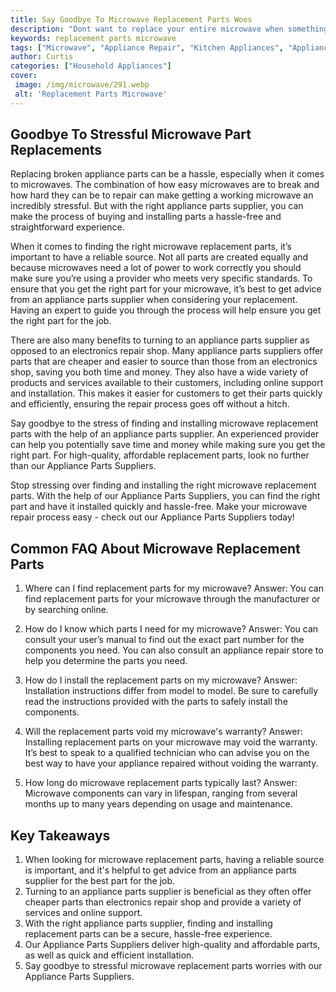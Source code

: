 ```yaml
---
title: Say Goodbye To Microwave Replacement Parts Woes
description: "Dont want to replace your entire microwave when something goes wrong Find out how to easily repair microwaves with little-to-no effort and save money in the process"
keywords: replacement parts microwave
tags: ["Microwave", "Appliance Repair", "Kitchen Appliances", "Appliance Parts"]
author: Curtis
categories: ["Household Appliances"]
cover: 
 image: /img/microwave/291.webp
 alt: 'Replacement Parts Microwave'
---
```

## Goodbye To Stressful Microwave Part Replacements 

Replacing broken appliance parts can be a hassle, especially when it comes to microwaves. The combination of how easy microwaves are to break and how hard they can be to repair can make getting a working microwave an incredibly stressful. But with the right appliance parts supplier, you can make the process of buying and installing parts a hassle-free and straightforward experience. 

When it comes to finding the right microwave replacement parts, it’s important to have a reliable source. Not all parts are created equally and because microwaves need a lot of power to work correctly you should make sure you’re using a provider who meets very specific standards. To ensure that you get the right part for your microwave, it’s best to get advice from an appliance parts supplier when considering your replacement. Having an expert to guide you through the process will help ensure you get the right part for the job. 

There are also many benefits to turning to an appliance parts supplier as opposed to an electronics repair shop. Many appliance parts suppliers offer parts that are cheaper and easier to source than those from an electronics shop, saving you both time and money. They also have a wide variety of products and services available to their customers, including online support and installation. This makes it easier for customers to get their parts quickly and efficiently, ensuring the repair process goes off without a hitch. 

Say goodbye to the stress of finding and installing microwave replacement parts with the help of an appliance parts supplier. An experienced provider can help you potentially save time and money while making sure you get the right part. For high-quality, affordable replacement parts, look no further than our Appliance Parts Suppliers. 

Stop stressing over finding and installing the right microwave replacement parts. With the help of our Appliance Parts Suppliers, you can find the right part and have it installed quickly and hassle-free. Make your microwave repair process easy - check out our Appliance Parts Suppliers today!

## Common FAQ About Microwave Replacement Parts

1. Where can I find replacement parts for my microwave? 
Answer: You can find replacement parts for your microwave through the manufacturer or by searching online. 

2. How do I know which parts I need for my microwave? 
Answer: You can consult your user’s manual to find out the exact part number for the components you need. You can also consult an appliance repair store to help you determine the parts you need. 

3. How do I install the replacement parts on my microwave? 
Answer: Installation instructions differ from model to model. Be sure to carefully read the instructions provided with the parts to safely install the components. 

4. Will the replacement parts void my microwave's warranty?
Answer: Installing replacement parts on your microwave may void the warranty. It’s best to speak to a qualified technician who can advise you on the best way to have your appliance repaired without voiding the warranty. 

5. How long do microwave replacement parts typically last? 
Answer: Microwave components can vary in lifespan, ranging from several months up to many years depending on usage and maintenance.

## Key Takeaways

1. When looking for microwave replacement parts, having a reliable source is important, and it's helpful to get advice from an appliance parts supplier for the best part for the job. 
2. Turning to an appliance parts supplier is beneficial as they often offer cheaper parts than electronics repair shop and provide a variety of services and online support. 
3. With the right appliance parts supplier, finding and installing replacement parts can be a secure, hassle-free experience. 
4. Our Appliance Parts Suppliers deliver high-quality and affordable parts, as well as quick and efficient installation. 
5. Say goodbye to stressful microwave replacement parts worries with our Appliance Parts Suppliers.
